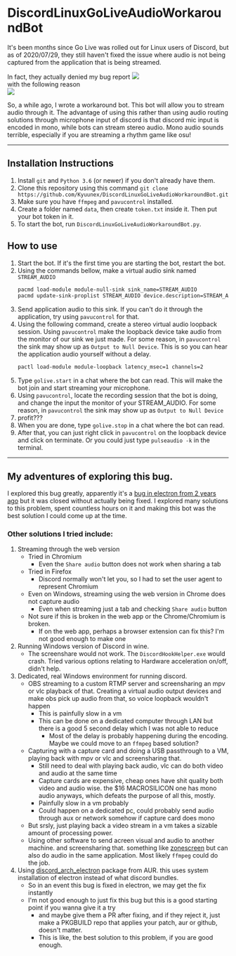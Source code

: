 # DiscordLinuxGoLiveAudioWorkaroundBot 
It's been months since Go Live was rolled out for Linux users of Discord, 
but as of 2020/07/29, they still haven't fixed the issue where audio is not being captured from the application that is being streamed.

In fact, they actually denied my bug report
![](https://i.imgur.com/nBfuX4q.png)  
with the following reason  
![](https://i.imgur.com/qMBF3PP.png)  

So, a while ago, I wrote a workaround bot. This bot will allow you to stream audio through it. 
The advantage of using this rather than using audio routing solutions through microphone input of discord is that discord mic input is encoded in mono, while bots can stream stereo audio. Mono audio sounds terrible, especially if you are streaming a rhythm game like osu!  

---

## Installation Instructions

1. Install `git` and `Python 3.6` (or newer) if you don't already have them.
2. Clone this repository using this command `git clone https://github.com/Kyuunex/DiscordLinuxGoLiveAudioWorkaroundBot.git`
3. Make sure you have `ffmpeg` and `pavucontrol` installed.
4. Create a folder named `data`, then create `token.txt` inside it. Then put your bot token in it. 
5. To start the bot, run `DiscordLinuxGoLiveAudioWorkaroundBot.py`.

## How to use
1. Start the bot. If it's the first time you are starting the bot, restart the bot.
2. Using the commands bellow, make a virtual audio sink named `STREAM_AUDIO`
    ```sh
    pacmd load-module module-null-sink sink_name=STREAM_AUDIO
    pacmd update-sink-proplist STREAM_AUDIO device.description=STREAM_AUDIO
    ```
3. Send application audio to this sink. If you can't do it through the application, try using `pavucontrol` for that.
4. Using the following command, create a stereo virtual audio loopback session. Using `pavucontrol` make the loopback device take audio from the monitor of our sink we just made. For some reason, in `pavucontrol` the sink may show up as `Output to Null Device`. This is so you can hear the application audio yourself without a delay.
    ```sh
    pactl load-module module-loopback latency_msec=1 channels=2
    ```
5. Type `golive.start` in a chat where the bot can read. This will make the bot join and start streaming your microphone.
6. Using `pavucontrol`, locate the recording session that the bot is doing, and change the input the monitor of your STREAM_AUDIO. For some reason, in `pavucontrol` the sink may show up as `Output to Null Device`
7. profit???
8. When you are done, type `golive.stop` in a chat where the bot can read.
9. After that, you can just right click in `pavucontrol` on the loopback device and click on terminate. Or you could just type `pulseaudio -k` in the terminal.

---

## My adventures of exploring this bug.
I explored this bug greatly, apparently it's a [bug in electron from 2 years ago](https://github.com/electron/electron/issues/10515) but it was closed without actually being fixed.
I explored many solutions to this problem, spent countless hours on it and making this bot was the best solution I could come up at the time.
### Other solutions I tried include:
1. Streaming through the web version
    - Tried in Chromium
        - Even the `Share audio` button does not work when sharing a tab
    - Tried in Firefox 
        - Discord normally won't let you, so I had to set the user agent to represent Chromium
    - Even on Windows, streaming using the web version in Chrome does not capture audio
        - Even when streaming just a tab and checking `Share audio` button
    - Not sure if this is broken in the web app or the Chrome/Chromium is broken. 
        - If on the web app, perhaps a browser extension can fix this? I'm not good enough to make one
2. Running Windows version of Discord in wine. 
    - The screenshare would not work. The `DiscordHookHelper.exe` would crash. Tried various options relating to Hardware acceleration on/off, didn't help.
3. Dedicated, real Windows environment for running discord.
    - OBS streaming to a custom RTMP server and screensharing an mpv or vlc playback of that. Creating a virtual audio output devices and make obs pick up audio from that, so voice loopback wouldn't happen
        - This is painfully slow in a vm
        - This can be done on a dedicated computer through LAN but there is a good 5 second delay which I was not able to reduce
            - Most of the delay is probably happening during the encoding. Maybe we could move to an `ffmpeg` based solution?
    - Capturing with a capture card and doing a USB passthrough to a VM, playing back with mpv or vlc and screensharing that. 
        - Still need to deal with playing back audio, vlc can do both video and audio at the same time
        - Capture cards are expensive, cheap ones have shit quality both video and audio wise. the $16 MACROSILICON one has mono audio anyways, which defeats the purpose of all this, mostly.
        - Painfully slow in a vm probably
        - Could happen on a dedicated pc, could probably send audio through aux or network somehow if capture card does mono
    - But srsly, just playing back a video stream in a vm takes a sizable amount of processing power.
    - Using other software to send acreen visual and audio to another machine. and screensharing that. something like [zonescreen](https://zoneos.com/zonescreen/) but can also do audio in the same application. Most likely `ffmpeg` could do the job.
4. Using [discord_arch_electron](https://aur.archlinux.org/packages/discord_arch_electron/) package from AUR. this uses system installation of electron instead of what discord bundles. 
    - So in an event this bug is fixed in electron, we may get the fix instantly
    - I'm not good enough to just fix this bug but this is a good starting point if you wanna give it a try
        - and maybe give them a PR after fixing, and if they reject it, just make a PKGBUILD repo that applies your patch, aur or github, doesn't matter.
        - This is like, the best solution to this problem, if you are good enough. 
